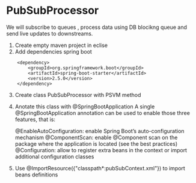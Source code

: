 # PubSubProcessor
We will subscribe to queues , process data using DB blocikng queue and send live updates to downstreams. 
1. Create empty maven project in eclise
2. Add dependencies spring boot
<!-- https://mvnrepository.com/artifact/org.springframework.boot/spring-boot-starter -->
		<dependency>
			<groupId>org.springframework.boot</groupId>
			<artifactId>spring-boot-starter</artifactId>
			<version>2.5.0</version>
		</dependency>
 3. Create class PubSubProcessor with PSVM method
 4. Anotate this class with @SpringBootApplication
    A single @SpringBootApplication annotation can be used to enable those three features, that is:

    @EnableAutoConfiguration: enable Spring Boot’s auto-configuration mechanism
    @ComponentScan: enable @Component scan on the package where the application is located (see the best practices)
    @Configuration: allow to register extra beans in the context or import additional configuration classes
 5. Use @ImportResource({"classpath*:pubSubContext.xml"}) to import beans definitions 
